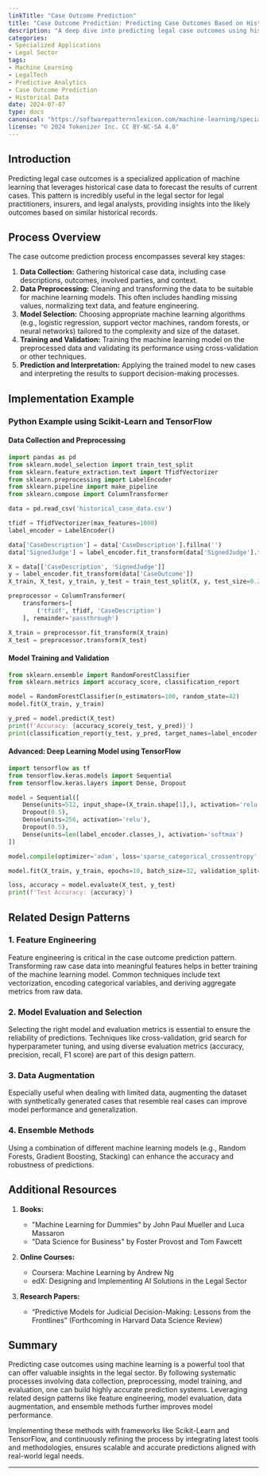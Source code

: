 ```yaml
---
linkTitle: "Case Outcome Prediction"
title: "Case Outcome Prediction: Predicting Case Outcomes Based on Historical Data"
description: "A deep dive into predicting legal case outcomes using historical data, machine learning algorithms, and frameworks with examples and related design patterns."
categories:
- Specialized Applications
- Legal Sector
tags:
- Machine Learning
- LegalTech
- Predictive Analytics
- Case Outcome Prediction
- Historical Data
date: 2024-07-07
type: docs
canonical: "https://softwarepatternslexicon.com/machine-learning/specialized-applications/legal-sector/case-outcome-prediction"
license: "© 2024 Tokenizer Inc. CC BY-NC-SA 4.0"
---
```



## Introduction
Predicting legal case outcomes is a specialized application of machine learning that leverages historical case data to forecast the results of current cases. This pattern is incredibly useful in the legal sector for legal practitioners, insurers, and legal analysts, providing insights into the likely outcomes based on similar historical records.

## Process Overview
The case outcome prediction process encompasses several key stages:
1. **Data Collection:** Gathering historical case data, including case descriptions, outcomes, involved parties, and context.
2. **Data Preprocessing:** Cleaning and transforming the data to be suitable for machine learning models. This often includes handling missing values, normalizing text data, and feature engineering.
3. **Model Selection:** Choosing appropriate machine learning algorithms (e.g., logistic regression, support vector machines, random forests, or neural networks) tailored to the complexity and size of the dataset.
4. **Training and Validation:** Training the machine learning model on the preprocessed data and validating its performance using cross-validation or other techniques.
5. **Prediction and Interpretation:** Applying the trained model to new cases and interpreting the results to support decision-making processes.

## Implementation Example

### Python Example using Scikit-Learn and TensorFlow

#### Data Collection and Preprocessing
```python
import pandas as pd
from sklearn.model_selection import train_test_split
from sklearn.feature_extraction.text import TfidfVectorizer
from sklearn.preprocessing import LabelEncoder
from sklearn.pipeline import make_pipeline
from sklearn.compose import ColumnTransformer

data = pd.read_csv('historical_case_data.csv')

tfidf = TfidfVectorizer(max_features=1000)
label_encoder = LabelEncoder()

data['CaseDescription'] = data['CaseDescription'].fillna('')
data['SignedJudge'] = label_encoder.fit_transform(data['SignedJudge'].fillna(''))

X = data[['CaseDescription', 'SignedJudge']]
y = label_encoder.fit_transform(data['CaseOutcome'])
X_train, X_test, y_train, y_test = train_test_split(X, y, test_size=0.2, random_state=42)

preprocessor = ColumnTransformer(
    transformers=[
        ('tfidf', tfidf, 'CaseDescription')
    ], remainder='passthrough')

X_train = preprocessor.fit_transform(X_train)
X_test = preprocessor.transform(X_test)

```

#### Model Training and Validation
```python
from sklearn.ensemble import RandomForestClassifier
from sklearn.metrics import accuracy_score, classification_report

model = RandomForestClassifier(n_estimators=100, random_state=42)
model.fit(X_train, y_train)

y_pred = model.predict(X_test)
print(f'Accuracy: {accuracy_score(y_test, y_pred)}')
print(classification_report(y_test, y_pred, target_names=label_encoder.classes_))
```

#### Advanced: Deep Learning Model using TensorFlow
```python
import tensorflow as tf
from tensorflow.keras.models import Sequential
from tensorflow.keras.layers import Dense, Dropout

model = Sequential([
    Dense(units=512, input_shape=(X_train.shape[1],), activation='relu'),
    Dropout(0.5),
    Dense(units=256, activation='relu'),
    Dropout(0.5),
    Dense(units=len(label_encoder.classes_), activation='softmax')
])

model.compile(optimizer='adam', loss='sparse_categorical_crossentropy', metrics=['accuracy'])

model.fit(X_train, y_train, epochs=10, batch_size=32, validation_split=0.2)

loss, accuracy = model.evaluate(X_test, y_test)
print(f'Test Accuracy: {accuracy}')
```

## Related Design Patterns

### 1. **Feature Engineering**
Feature engineering is critical in the case outcome prediction pattern. Transforming raw case data into meaningful features helps in better training of the machine learning model. Common techniques include text vectorization, encoding categorical variables, and deriving aggregate metrics from raw data.

### 2. **Model Evaluation and Selection**
Selecting the right model and evaluation metrics is essential to ensure the reliability of predictions. Techniques like cross-validation, grid search for hyperparameter tuning, and using diverse evaluation metrics (accuracy, precision, recall, F1 score) are part of this design pattern.

### 3. **Data Augmentation**
Especially useful when dealing with limited data, augmenting the dataset with synthetically generated cases that resemble real cases can improve model performance and generalization.

### 4. **Ensemble Methods**
Using a combination of different machine learning models (e.g., Random Forests, Gradient Boosting, Stacking) can enhance the accuracy and robustness of predictions.

## Additional Resources

1. **Books:**
   - "Machine Learning for Dummies" by John Paul Mueller and Luca Massaron
   - "Data Science for Business" by Foster Provost and Tom Fawcett

2. **Online Courses:**
   - Coursera: Machine Learning by Andrew Ng
   - edX: Designing and Implementing AI Solutions in the Legal Sector

3. **Research Papers:**
   - “Predictive Models for Judicial Decision-Making: Lessons from the Frontlines” (Forthcoming in Harvard Data Science Review)

## Summary
Predicting case outcomes using machine learning is a powerful tool that can offer valuable insights in the legal sector. By following systematic processes involving data collection, preprocessing, model training, and evaluation, one can build highly accurate prediction systems. Leveraging related design patterns like feature engineering, model evaluation, data augmentation, and ensemble methods further improves model performance.

Implementing these methods with frameworks like Scikit-Learn and TensorFlow, and continuously refining the process by integrating latest tools and methodologies, ensures scalable and accurate predictions aligned with real-world legal needs.

---

